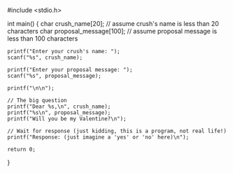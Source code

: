 #include <stdio.h>

int main() {
    char crush_name[20]; // assume crush's name is less than 20 characters
    char proposal_message[100]; // assume proposal message is less than 100 characters

    printf("Enter your crush's name: ");
    scanf("%s", crush_name);

    printf("Enter your proposal message: ");
    scanf("%s", proposal_message);

    printf("\n\n");

    // The big question
    printf("Dear %s,\n", crush_name);
    printf("%s\n", proposal_message);
    printf("Will you be my Valentine?\n");

    // Wait for response (just kidding, this is a program, not real life!)
    printf("Response: (just imagine a 'yes' or 'no' here)\n");

    return 0;
}
